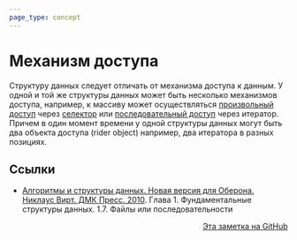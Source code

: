 ```yaml
---
page_type: concept
---
```


# Механизм доступа

Структуру данных следует отличать от механизма доступа к данным. У одной и той же структуры данных может быть несколько механизмов доступа, например, к массиву может осуществляться [произвольный доступ](20221108225121.md) через [селектор](20221122202116.md) или [последовательный доступ](20221122205522.md) через итератор. Причем в один момент времени у одной структуры данных могут быть два объекта доступа (rider object) например, два итератора в разных позициях.

## Ссылки

- [Алгоритмы и структуры данных. Новая версия для Оберона. Никлаус Вирт. ДМК Пресс. 2010](WirthAlgorithmsAndDataStructures2010.md). Глава 1. Фундаментальные структуры данных. 1.7. Файлы или последовательности



<p v-pre style="text-align: right">
  <a href="https://github.com/Kverde/algorithms/blob/main/source/20221122205206.md">
  Эта заметка на GitHub
  </a>
</p>
